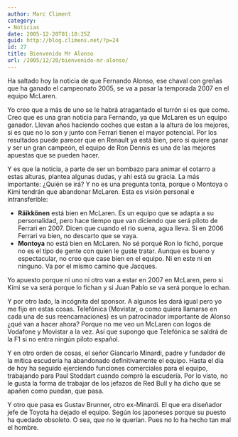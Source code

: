 ```yaml
---
author: Marc Climent
category:
- Noticias
date: 2005-12-20T01:10:25Z
guid: http://blog.climens.net/?p=24
id: 27
title: Bienvenido Mr Alonso
url: /2005/12/20/bienvenido-mr-alonso/
---
```


Ha saltado hoy la noticia de que Fernando Alonso, ese chaval con greñas que ha ganado el campeonato 2005, se va a pasar la temporada 2007 en el equipo McLaren.

Yo creo que a más de uno se le habrá atragantado el turrón si es que come. Creo que es una gran noticia para Fernando, ya que McLaren es un equipo ganador. Llevan años haciendo coches que estan a la altura de los mejores, si es que no lo son y junto con Ferrari tienen el mayor potencial. Por los resultados puede parecer que en Renault ya está bien, pero si quiere ganar y ser un gran campeón, el equipo de Ron Dennis es una de las mejores apuestas que se pueden hacer.

Y es que la noticia, a parte de ser un bombazo para animar el cotarro a estas alturas, plantea algunas dudas, y ahí está su gracia. La más importante: ¿Quién se irá? Y no es una pregunta tonta, porque o Montoya o Kimi tendrán que abandonar McLaren. Esta es visión personal e intransferible:

  * **Räikkönen** está bien en McLaren. Es un equipo que se adapta a su personalidad, pero hace tiempo que van diciendo que será piloto de Ferrari en 2007. Dicen que cuando el rio suena, agua lleva. Si en 2006 Ferrari va bien, no descarto que se vaya.
  * **Montoya** no está bien en McLaren. No sé porqué Ron lo fichó, porque no es el tipo de gente con quien le guste tratar. Aunque es bueno y espectacular, no creo que case bien en el equipo. Ni en este ni en ninguno. Va por el mismo camino que Jacques.

Yo apuesto porque ni uno ni otro van a estar en 2007 en McLaren, pero si Kimi se va será porque lo fichan y si Juan Pablo se va será porque lo echan.

Y por otro lado, la incógnita del sponsor. A algunos les dará igual pero yo me fijo en estas cosas. Telefónica (Movistar, o como quiera llamarse en cada una de sus reencarnaciones) es un patrocinador importante de Alonso ¿qué van a hacer ahora? Porque no me veo un McLaren con logos de Vodafone y Movistar a la vez. Así que supongo que Telefónica se saldrá de la F1 si no entra ningún piloto español.

Y en otro orden de cosas, el señor Giancarlo Minardi, padre y fundador de la mítica escudería ha abandonado definitivamente el equipo. Hasta el dia de hoy ha seguido ejerciendo funciones comerciales para el equipo, trabajando para Paul Stoddart cuando compró la escudería. Por lo visto, no le gusta la forma de trabajar de los jefazos de Red Bull y ha dicho que se apañen como puedan, que pasa.

Y otro que pasa es Gustav Brunner, otro ex-Minardi. El que era diseñador jefe de Toyota ha dejado el equipo. Según los japoneses porque su puesto ha quedado obsoleto. O sea, que no le querían. Pues no lo ha hecho tan mal el hombre.